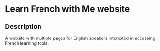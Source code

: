 # Learn French with Me website
## Description
A website with multiple pages for English speakers interested in accessing French learning tools. 
